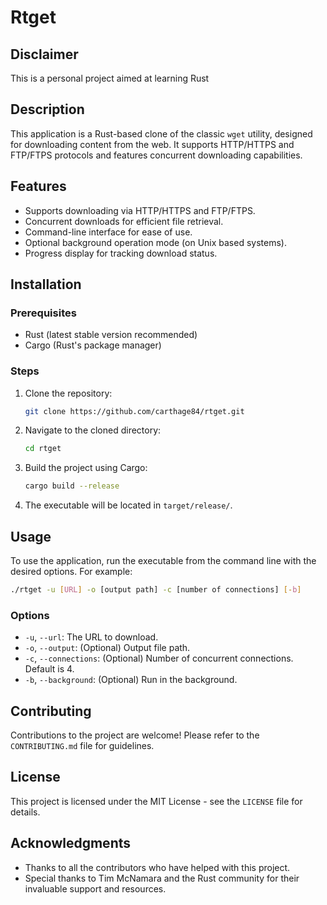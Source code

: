 # Rtget

## Disclaimer
This is a personal project aimed at learning Rust

## Description

This application is a Rust-based clone of the classic `wget` utility, designed for downloading content from the web. It supports HTTP/HTTPS and FTP/FTPS protocols and features concurrent downloading capabilities.

## Features

- Supports downloading via HTTP/HTTPS and FTP/FTPS.
- Concurrent downloads for efficient file retrieval.
- Command-line interface for ease of use.
- Optional background operation mode (on Unix based systems).
- Progress display for tracking download status.

## Installation

### Prerequisites

- Rust (latest stable version recommended)
- Cargo (Rust's package manager)

### Steps

1. Clone the repository:
   ```bash
   git clone https://github.com/carthage84/rtget.git
   ```
2. Navigate to the cloned directory:
   ```bash
   cd rtget
   ```
3. Build the project using Cargo:
   ```bash
   cargo build --release
   ```
4. The executable will be located in `target/release/`.

## Usage

To use the application, run the executable from the command line with the desired options. For example:

```bash
./rtget -u [URL] -o [output path] -c [number of connections] [-b]
```

### Options

- `-u`, `--url`: The URL to download.
- `-o`, `--output`: (Optional) Output file path.
- `-c`, `--connections`: (Optional) Number of concurrent connections. Default is 4.
- `-b`, `--background`: (Optional) Run in the background.

## Contributing

Contributions to the project are welcome! Please refer to the `CONTRIBUTING.md` file for guidelines.

## License

This project is licensed under the MIT License - see the `LICENSE` file for details.

## Acknowledgments

- Thanks to all the contributors who have helped with this project.
- Special thanks to Tim McNamara and the Rust community for their invaluable support and resources.
